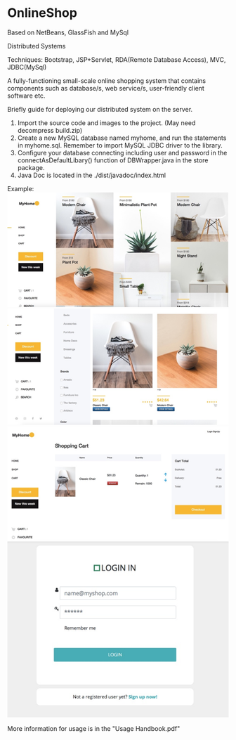 # OnlineShop
Based on NetBeans, GlassFish and MySql  

Distributed Systems 

Techniques: Bootstrap, JSP+Servlet, RDA(Remote Database Access), MVC, JDBC(MySql)

A fully-functioning small-scale online shopping system that contains components such as database/s, web service/s, user-friendly client software etc. 

Briefly guide for deploying our distributed system on the server.  
1. Import the source code and images to the project. (May need decompress build.zip)  
2. Create a new MySQL database named myhome, and run the statements in myhome.sql. Remember to import MySQL JDBC driver to the library.  
3. Configure your database connecting including user and password in the connectAsDefaultLibary() function of DBWrapper.java in the store package.  
4. Java Doc is located in the ./dist/javadoc/index.html  

Example:  
![Demo1](https://github.com/Hileoo/OnlineShop/blob/master/Demo/p1.png)  
![Demo2](https://github.com/Hileoo/OnlineShop/blob/master/Demo/p2.png)  
![Demo3](https://github.com/Hileoo/OnlineShop/blob/master/Demo/p3.png)  
![Demo4](https://github.com/Hileoo/OnlineShop/blob/master/Demo/p4.png)  

More information for usage is in the "Usage Handbook.pdf"  

